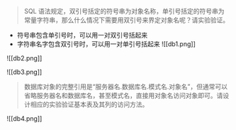 > SQL 语法规定，双引号括定的符号串为对象名称，单引号括定的符号串为常量字符串，那么什么情况下需要用双引号来界定对象名呢？请实验验证。

- 符号串包含单引号时，可以用一对双引号括起来
- 字符串名字包含双引号时，可以用一对单引号括起来
![[db1.png]]

![[db2.png]]

![[db3.png]]


>   数据库对象的完整引用是“服务器名.数据库名.模式名.对象名”，但通常可以省略服务器名和数据库名，甚至模式名，直接用对象名访问对象即可。请设计相应的实验验证基本表及其列的访问方法。

![[db4.png]]
